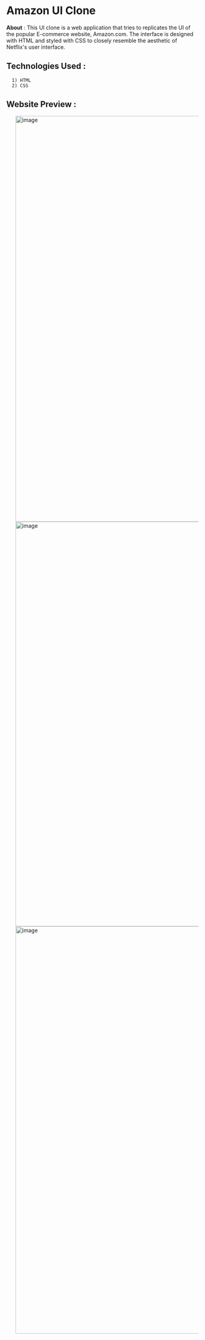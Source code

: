 # Amazon UI Clone

<b>About</b> : This UI clone is a web application that tries to replicates the UI of the popular E-commerce website, Amazon.com. The interface is designed with HTML and styled with CSS to closely resemble the aesthetic of Netflix's user interface.

<h2>Technologies Used : </h2>

      1) HTML
      2) CSS

<h2>Website Preview : </h2>

<ol>
      <img width="1063" alt="image" src="https://github.com/AmithBV0606/Amazon-UI-Clone/assets/154083629/d994c504-5c7a-446b-a265-302f23520222">
      <img width="1060" alt="image" src="https://github.com/AmithBV0606/Amazon-UI-Clone/assets/154083629/0a4e860d-6689-4b76-94db-1514fadd26e2">
      <img width="1067" alt="image" src="https://github.com/AmithBV0606/Amazon-UI-Clone/assets/154083629/258aacc7-9b6a-4f72-a014-8455ffda24cc">
</ol>
